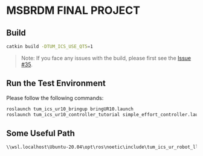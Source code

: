 # MSBRDM FINAL PROJECT
## Build
```bash
catkin build -DTUM_ICS_USE_QT5=1
```

> Note: If you face any issues with the build, please first see the [Issue #35](https://gitlab.lrz.de/msbrdm/msbrdm-lecture-2023/-/issues/35).

## Run the Test Environment
Please follow the following commands:
```bash
roslaunch tum_ics_ur10_bringup bringUR10.launch
roslaunch tum_ics_ur10_controller_tutorial simple_effort_controller.launch
```

## Some Useful Path
```bash
\\wsl.localhost\Ubuntu-20.04\opt\ros\noetic\include\tum_ics_ur_robot_lli
```